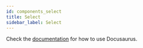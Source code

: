 ```yaml
---
id: components_select
title: Select
sidebar_label: Select
---
```


Check the [documentation](https://docusaurus.io) for how to use Docusaurus.

